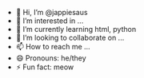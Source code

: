 - 👋 Hi, I’m @jappiesaus
- 👀 I’m interested in ...
- 🌱 I’m currently learning html, python
- 💞️ I’m looking to collaborate on ...
- 📫 How to reach me ...
- 😄 Pronouns: he/they
- ⚡ Fun fact: meow

<!---
jappiesaus/jappiesaus is a ✨ special ✨ repository because its `README.md` (this file) appears on your GitHub profile.
You can click the Preview link to take a look at your changes.
--->

